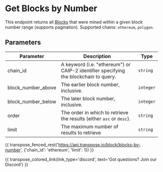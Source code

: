 # Get Blocks by Number

This endpoint returns all [Blocks](../models/block_model.md) that were mined within a given block number range (supports pagination). Supported chains: `ethereum`, `polygon`.

## Parameters
| Parameter | Description | Type |
| -------- | ---------- | --- |
| chain_id | A keyword (i.e. "ethereum") or CAIP-2 identifier specifying the blockchain to query. | `string` |
| block_number_above | The earlier block number, inclusive. | `integer` |
| block_number_below | The later block number, inclusive. | `integer` |
| order | The order in which to retrieve the results (either `asc` or `desc`). | `string` |
| limit | The maximum number of results to retrieve | `string` |

{{ transpose_fenced_rest('https://api.transpose.io/block/blocks-by-number', {'chain_id': 'ethereum', 'limit': 1}) }}

{{ transpose_colored_link(link_type='discord', text='Got questions?  Join our Discord') }}

